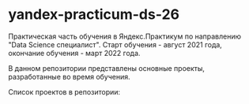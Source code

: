 # yandex-practicum-ds-26
Практическая часть обучения в Яндекс.Практикум по направлению "Data Science специалист". Старт обучения - август 2021 года, окончание обучения - март 2022 года. 

В данном репозитории представлены основные проекты, разработанные во время обучения.

Список проектов в репозитории:

